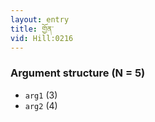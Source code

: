 ```yaml
---
layout: entry
title: གྱོན་
vid: Hill:0216
---
```

### Argument structure (N = 5)
* `arg1` (3)
* `arg2` (4)
